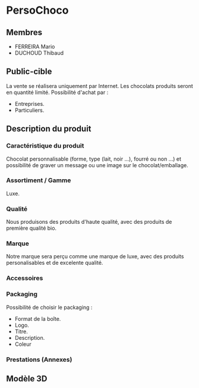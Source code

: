 # PersoChoco #

## Membres ##
- FERREIRA Mario
- DUCHOUD Thibaud

## Public-cible ##
La vente se réalisera uniquement par Internet. Les chocolats produits seront en quantité limité. Possibilité d'achat par :
- Entreprises.
- Particuliers.

## Description du produit ##

### Caractéristique du produit ###
Chocolat personnalisable (forme, type (lait, noir ...), fourré ou non ...) et possibilité de graver un message ou une image sur le chocolat/emballage.

### Assortiment / Gamme ###
Luxe.

### Qualité  ###
Nous produisons des produits d'haute qualité, avec des produits de première qualité bio.

### Marque ###
Notre marque sera perçu comme une marque de luxe, avec des produits personalisables et de excelente qualité.

### Accessoires ###

### Packaging ###
Possibilité de choisir le packaging :
- Format de la boîte.
- Logo.
- Titre.
- Description.
- Coleur

### Prestations (Annexes) ###

## Modèle 3D ##


